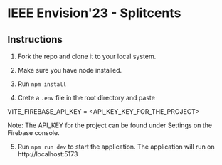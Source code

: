 # IEEE Envision'23 - Splitcents

## Instructions

1. Fork the repo and clone it to your local system.

2. Make sure you have node installed.

3. Run `npm install`

4. Crete a `.env` file in the root directory and paste  

VITE_FIREBASE_API_KEY = <API_KEY_KEY_FOR_THE_PROJECT> 

Note: The API_KEY for the project can be found under Settings on the Firebase console.

5. Run `npm run dev` to start the application. The application will run on http://localhost:5173

